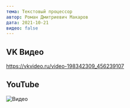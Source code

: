 ```yaml
---
тема: Текстовый процессор
автор: Роман Дмитриевич Макаров
дата: 2021-10-21
видео: false
---
```

## VK Видео

https://vkvideo.ru/video-198342309_456239107

## YouTube

![Видео](https://youtu.be/lHOiKBlVGZc)
